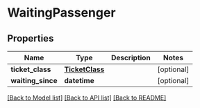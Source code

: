 # WaitingPassenger

## Properties
Name | Type | Description | Notes
------------ | ------------- | ------------- | -------------
**ticket_class** | [**TicketClass**](TicketClass.md) |  | [optional] 
**waiting_since** | **datetime** |  | [optional] 

[[Back to Model list]](../README.md#documentation-for-models) [[Back to API list]](../README.md#documentation-for-api-endpoints) [[Back to README]](../README.md)

